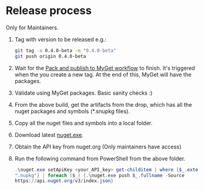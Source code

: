 # Release process

Only for Maintainers.

1. Tag with version to be released e.g.: 

   ```sh
   git tag -a 0.4.0-beta -m "0.4.0-beta"
   git push origin 0.4.0-beta
   ```

2. Wait for the [Pack and publish to MyGet
   workflow](https://github.com/open-telemetry/opentelemetry-dotnet/actions?query=workflow%3A%22Pack+and+publish+to+Myget%22) to finish. It's triggered when the you create a new tag. At the end of this, MyGet will have the packages.

3. Validate using MyGet packages. Basic sanity checks :)

4. From the above build, get the artifacts from the drop, which has all the
   nuget packages and symbols (*.snupkg files).

5. Copy all the nuget files and symbols into a local folder.

6. Download latest [nuget.exe](https://www.nuget.org/downloads).

7. Obtain the API key from nuget.org (Only maintainers have access)

8. Run the following command from PowerShell from the above folder.

   ```powershell
   .\nuget.exe setApiKey <your_API_key> get-childitem | where {$_.extension -eq
   ".nupkg"} | foreach ($_) {.\nuget.exe push $_.fullname -Source
   https://api.nuget.org/v3/index.json}
   ```
